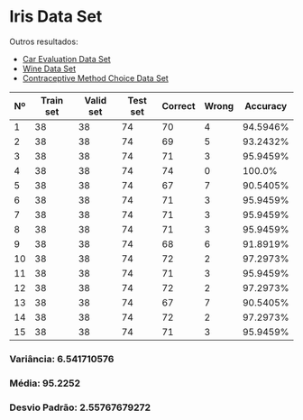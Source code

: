 # Iris Data Set

Outros resultados:
- [Car Evaluation Data Set](/k-nearest-neighbors/result/car-evaluation.md)
- [Wine Data Set](/k-nearest-neighbors/result/wine.md)
- [Contraceptive Method Choice Data Set](/k-nearest-neighbors/result/cmc.md)


| Nº | Train set | Valid set | Test set | Correct | Wrong | Accuracy |
|----|-----------|-----------|----------|---------|-------|----------|
|1|38|38|74|70|4|94.5946%|
|2|38|38|74|69|5|93.2432%|
|3|38|38|74|71|3|95.9459%|
|4|38|38|74|74|0|100.0%|
|5|38|38|74|67|7|90.5405%|
|6|38|38|74|71|3|95.9459%|
|7|38|38|74|71|3|95.9459%|
|8|38|38|74|71|3|95.9459%|
|9|38|38|74|68|6|91.8919%|
|10|38|38|74|72|2|97.2973%|
|11|38|38|74|71|3|95.9459%|
|12|38|38|74|72|2|97.2973%|
|13|38|38|74|67|7|90.5405%|
|14|38|38|74|72|2|97.2973%|
|15|38|38|74|71|3|95.9459%|

### Variância: 6.541710576
### Média: 95.2252
### Desvio Padrão: 2.55767679272
